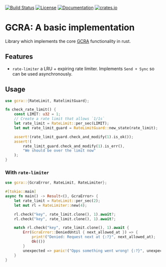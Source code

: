 [![Build Status](https://travis-ci.com/lytefast/gcra.svg?branch=master)](https://travis-ci.com/lytefast/gcra)
[![License](https://img.shields.io/github/license/lytefast/gcra.svg)](LICENSE)
[![Documentation](https://docs.rs/gcra/badge.svg)](https://docs.rs/gcra/)
[![crates.io](https://img.shields.io/crates/v/gcra.svg)](https://crates.io/crates/gcra)

# GCRA: A basic implementation

Library which implements the core
[GCRA](https://en.wikipedia.org/wiki/Generic_cell_rate_algorithm) functionality in rust.

## Features

- `rate-limiter` a LRU + expiring rate limiter. Implements `Send + Sync` so can be used asynchronously.

## Usage

```rust
use gcra::{RateLimit, RatelimitGuard};

fn check_rate_limit() {
    const LIMIT: u32 = 1;
    // Create a rate limit that allows `1/1s`
    let rate_limit = RateLimit::per_sec(LIMIT);
    let mut rate_limit_guard = RateLimitGuard::new_state(rate_limit);

    assert!(rate_limit_guard.check_and_modify(1).is_ok());
    assert!(
        rate_limit_guard.check_and_modify(1).is_err(),
        "We should be over the limit now"
    );
}
```

### With `rate-limiter`

```rust
use gcra::{GcraError, RateLimit, RateLimiter};

#[tokio::main]
async fn main() -> Result<(), GcraError> {
    let rate_limit = RateLimit::per_sec(2);
    let mut rl = RateLimiter::new(4);

    rl.check("key", rate_limit.clone(), 1).await?;
    rl.check("key", rate_limit.clone(), 1).await?;

    match rl.check("key", rate_limit.clone(), 1).await {
        Err(GcraError::DeniedUntil { next_allowed_at }) => {
            print!("Denied: Request next at {:?}", next_allowed_at);
            Ok(())
        }
        unexpected => panic!("Opps something went wrong! {:?}", unexpected),
    }
}
```

